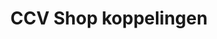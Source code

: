---
title: CCV Shop koppelingen
key: ccvshop
image: /images/@stock/Logos/ccvshop-koppelingen.png
link_to: /koppelingen/ccvshop
klass: webshop
layout: koppelingen
referral-url: https://www.ccvshop.nl/index.php?Partner=r4awyf0u 
---
